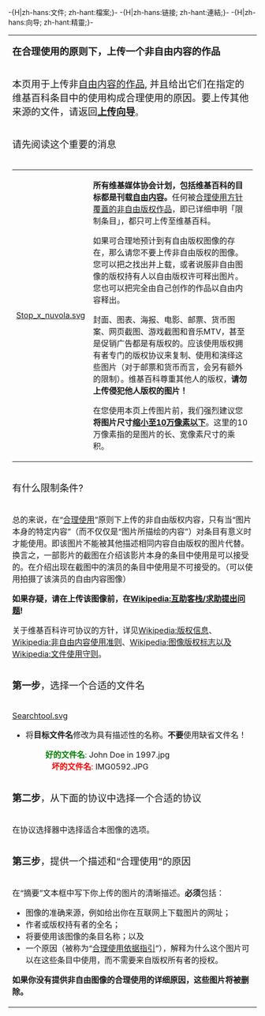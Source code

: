 \-{H|zh-hans:文件; zh-hant:檔案;}- -{H|zh-hans:链接; zh-hant:連結;}-
-{H|zh-hans:向导; zh-hant:精靈;}-

<table>
<tbody>
<tr class="odd">
<td><p><big><strong>在合理使用的原则下，上传一个非自由内容的作品</strong></big></p></td>
</tr>
<tr class="even">
<td><p><big>本页用于上传非<a href="https://zh.wikipedia.org/wiki/自由内容" title="wikilink">自由内容的作品</a>, 并且给出它们在指定的维基百科条目中的使用构成合理使用的原因。要上传其他来源的文件，请返回<strong><a href="https://zh.wikipedia.org/wiki/Wikipedia:上传" title="wikilink">上传向导</a></strong></big>。</p></td>
</tr>
<tr class="odd">
<td><p><big>请先阅读这个重要的消息</big></p></td>
</tr>
<tr class="even">
<td><table>
<tbody>
<tr class="odd">
<td><p><a href="https://zh.wikipedia.org/wiki/File:Stop_x_nuvola.svg" title="fig:Stop_x_nuvola.svg">Stop_x_nuvola.svg</a></p></td>
<td style="text-align: left;"><p><strong>所有维基媒体协会计划，包括维基百科的目标都是刊载<a href="https://zh.wikipedia.org/wiki/自由内容" title="wikilink">自由内容</a>。</strong>任何被<a href="https://zh.wikipedia.org/wiki/Wikipedia:合理使用" title="wikilink">合理使用方针覆蓋的非自由版权作品</a>，即已详细申明「限制条目」，都只可上传至维基百科。</p>
<p>如果可合理地预计到有自由版权图像的存在，那么请您不要上传非自由版权的图像。您可以把之找出并上载，或者说服非自由图像的版权持有人以自由版权许可释出图片。您也可以把完全由自己创作的作品以自由内容释出。</p>
<p>封面、图表、海报、电影、邮票、货币图案、网页截图、游戏截图和音乐MTV，甚至是促销广告都是有版权的。应该使用版权拥有者专门的版权协议来复制、使用和演绎这些图片（对于邮票和货币而言，会另有额外的限制）。维基百科尊重其他人的版权，<strong>请勿上传侵犯他人版权的图片！</strong></p>
<p>在您使用本页上传图片前，我们强烈建议您<strong>将图片尺寸<a href="https://zh.wikipedia.org/wiki/Wikipedia:非自由版权图片大小" title="wikilink">缩小至10万像素以下</a></strong>。这里的10万像素指的是图片的长、宽像素尺寸的乘积。</p></td>
</tr>
</tbody>
</table></td>
</tr>
<tr class="odd">
<td><p><big>有什么限制条件?</big></p></td>
</tr>
<tr class="even">
<td><p>总的来说，在“<a href="https://zh.wikipedia.org/wiki/Wikipedia:合理使用" title="wikilink">合理使用</a>”原则下上传的非自由版权内容，只有当“图片本身的特定内容”（而不仅仅是“图片所描绘的内容”）对条目有意义时才能使用。即该图片不能被其他描述相同内容自由版权的图片代替。换言之，一部影片的截图在介绍该影片本身的条目中使用是可以接受的。在介绍出现在截图中的演员的条目中使用是不可接受的。（可以使用拍摄了该演员的自由内容图像）</p>
<p><strong>如果存疑，请在上传该图像前，在<a href="https://zh.wikipedia.org/wiki/Wikipedia:互助客栈/求助" title="wikilink">Wikipedia:互助客栈/求助提出问题</a>!</strong></p>
<p>关于维基百科许可协议的方针，详见<a href="https://zh.wikipedia.org/wiki/Wikipedia:版权信息" title="wikilink">Wikipedia:版权信息</a>、<a href="https://zh.wikipedia.org/wiki/Wikipedia:非自由内容使用准则" title="wikilink">Wikipedia:非自由内容使用准则</a>、<a href="https://zh.wikipedia.org/wiki/Wikipedia:图像版权标志" title="wikilink">Wikipedia:图像版权标志以及</a><a href="https://zh.wikipedia.org/wiki/Wikipedia:文件使用守则" title="wikilink">Wikipedia:文件使用守则</a>。</p></td>
</tr>
<tr class="odd">
<td><p><big><strong>第一步</strong>，选择一个合适的文件名</big></p></td>
</tr>
<tr class="even">
<td><p><a href="https://zh.wikipedia.org/wiki/File:Searchtool.svg" title="fig:Searchtool.svg">Searchtool.svg</a></p>
<ul>
<li>将<strong>目标文件名</strong>修改为具有描述性的名称。<strong>不要</strong>使用缺省文件名！
<dl>
<dt></dt>
<dd><span style="color:green"><strong>好的文件名</strong>:</span> John Doe in 1997.jpg
</dd>
<dd><span style="color:red"><strong>   坏的文件名</strong>:</span> IMG0592.JPG
</dd>
</dl></li>
</ul></td>
</tr>
<tr class="odd">
<td><p><big><strong>第二步</strong>，从下面的协议中选择一个合适的协议</big></p></td>
</tr>
<tr class="even">
<td><p>在协议选择器中选择适合本图像的选项。</p></td>
</tr>
<tr class="odd">
<td><p><big><strong>第三步</strong>，提供一个描述和“合理使用”的原因</big></p></td>
</tr>
<tr class="even">
<td><p>在“摘要”文本框中写下你上传的图片的清晰描述。<strong>必须</strong>包括：</p>
<ul>
<li>图像的准确来源，例如给出你在互联网上下载图片的网址；</li>
<li>作者或版权持有者的全名；</li>
<li>将要使用该图像的条目名称；以及</li>
<li>一个原因（被称为“<a href="https://zh.wikipedia.org/wiki/Wikipedia:合理使用依据指引" title="wikilink">合理使用依据指引</a>”），解释为什么这个图片可以在这些条目中使用，而不需要来自版权所有者的授权。</li>
</ul>
<p><strong>如果你没有提供非自由图像的合理使用的详细原因，这些图片将被删除。</strong></p></td>
</tr>
</tbody>
</table>